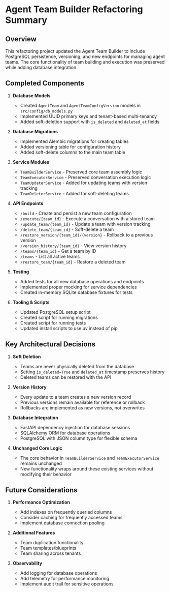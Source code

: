 # Agent Team Builder Refactoring Summary

## Overview

This refactoring project updated the Agent Team Builder to include PostgreSQL persistence, versioning, and new endpoints for managing agent teams. The core functionality of team building and execution was preserved while adding database integration.

## Completed Components

1. **Database Models**
   - Created `AgentTeam` and `AgentTeamConfigVersion` models in `src/config/db_models.py`
   - Implemented UUID primary keys and tenant-based multi-tenancy
   - Added soft-deletion support with `is_deleted` and `deleted_at` fields

2. **Database Migrations**
   - Implemented Alembic migrations for creating tables
   - Added versioning table for configuration history
   - Added soft-delete columns to the main team table

3. **Service Modules**
   - `TeamBuilderService` - Preserved core team assembly logic
   - `TeamExecutorService` - Preserved conversation execution logic
   - `TeamUpdaterService` - Added for updating teams with version tracking
   - `TeamDeleterService` - Added for soft-deleting teams

4. **API Endpoints**
   - `/build` - Create and persist a new team configuration
   - `/execute/{team_id}` - Execute a conversation with a stored team
   - `/update_team/{team_id}` - Update a team with version tracking
   - `/delete_team/{team_id}` - Soft-delete a team
   - `/restore_version/{team_id}/{version}` - Rollback to a previous version
   - `/version_history/{team_id}` - View version history
   - `/teams/{team_id}` - Get a team by ID
   - `/teams` - List all active teams
   - `/restore_team/{team_id}` - Restore a deleted team

5. **Testing**
   - Added tests for all new database operations and endpoints
   - Implemented proper mocking for service dependencies
   - Created in-memory SQLite database fixtures for tests

6. **Tooling & Scripts**
   - Updated PostgreSQL setup script
   - Created script for running migrations
   - Created script for running tests
   - Updated install scripts to use uv instead of pip

## Key Architectural Decisions

1. **Soft Deletion**
   - Teams are never physically deleted from the database
   - Setting `is_deleted=True` and `deleted_at` timestamp preserves history
   - Deleted teams can be restored with the API

2. **Version History**
   - Every update to a team creates a new version record
   - Previous versions remain available for reference or rollback
   - Rollbacks are implemented as new versions, not overwrites

3. **Database Integration**
   - FastAPI dependency injection for database sessions
   - SQLAlchemy ORM for database operations
   - PostgreSQL with JSON column type for flexible schema

4. **Unchanged Core Logic**
   - The core behavior in `TeamBuilderService` and `TeamExecutorService` remains unchanged
   - New functionality wraps around these existing services without modifying their behavior

## Future Considerations

1. **Performance Optimization**
   - Add indexes on frequently queried columns
   - Consider caching for frequently accessed teams
   - Implement database connection pooling

2. **Additional Features**
   - Team duplication functionality
   - Team templates/blueprints
   - Team sharing across tenants

3. **Observability**
   - Add logging for database operations
   - Add telemetry for performance monitoring
   - Implement audit trail for sensitive operations
